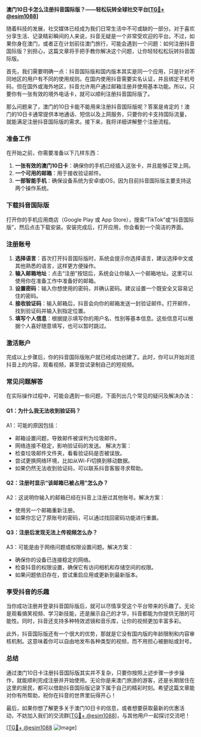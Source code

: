 **澳门10日卡怎么注册抖音国际版？——轻松玩转全球社交平台[[TG💪+ @esim1088](https://t.me/s/esim1088)]**

随着科技的发展，社交媒体已经成为我们日常生活中不可或缺的一部分。对于喜欢分享生活、记录精彩瞬间的人来说，抖音无疑是一个非常受欢迎的平台。不过，如果你身在澳门，或者正在计划前往澳门旅行，可能会遇到一个问题：如何注册抖音国际版？别担心，这篇文章将手把手教你解决这个问题，让你轻轻松松玩转抖音国际版。

首先，我们需要明确一点：抖音国际版和国内版本其实是同一个应用，只是针对不同地区的用户有不同的使用规则。在国内使用抖音需要实名认证，并且绑定手机号码，但在国外或海外地区，抖音允许用户通过邮箱注册并使用基本功能。所以，只要你有一张有效的境外电话卡，就可以顺利注册抖音国际版了。

那么问题来了，澳门的10日卡能不能用来注册抖音国际版呢？答案是肯定的！澳门的10日卡通常提供本地通话、短信以及上网服务，只要你的卡支持国际流量，就能满足注册抖音国际版的需求。接下来，我将详细讲解整个注册流程。

### **准备工作**
在开始之前，你需要准备以下几样东西：
1. **一张有效的澳门10日卡**：确保你的手机已经插入这张卡，并且能够正常上网。
2. **一个可用的邮箱**：用于接收验证邮件。
3. **一部智能手机**：确保设备系统为安卓或iOS，因为目前抖音国际版主要支持这两个操作系统。

### **下载抖音国际版**
打开你的手机应用商店（Google Play 或 App Store），搜索“TikTok”或“抖音国际版”，然后点击下载安装。安装完成后，打开应用，你会看到一个简洁的界面。

### **注册账号**
1. **选择语言**：首次打开抖音国际版时，系统会提示你选择语言，建议选择中文或其他熟悉的语言，这样更方便操作。
2. **输入邮箱地址**：点击“注册”按钮后，系统会让你输入一个邮箱地址。这里可以使用你在准备工作中准备好的邮箱。
3. **设置密码**：输入你想使用的密码，并确认密码。建议设置一个既安全又容易记住的密码。
4. **接收验证码**：输入邮箱后，抖音会向你的邮箱发送一封验证邮件。打开邮件，找到验证码并输入到指定位置。
5. **填写个人信息**：根据提示填写你的用户名、性别等基本信息。这些信息可以根据个人喜好随意填写，也可以暂时跳过。

### **激活账户**
完成以上步骤后，你的抖音国际版账户就已经成功创建了。此时，你可以开始浏览抖音上的内容，观看视频，甚至尝试录制自己的短视频。

### **常见问题解答**
在实际操作过程中，可能会遇到一些问题，下面列出几个常见的疑问及解决办法：

#### **Q1：为什么我无法收到验证码？**
A1：可能的原因包括：
- 邮箱设置问题，导致邮件被误判为垃圾邮件。
- 网络连接不稳定，影响验证码的发送。
解决方案：
- 检查垃圾邮件文件夹，看看验证码是否被误放。
- 尝试更换网络环境，比如从Wi-Fi切换到移动数据。
- 如果仍然无法收到验证码，可以联系抖音客服寻求帮助。

#### **Q2：注册时显示“该邮箱已被占用”怎么办？**
A2：这说明你输入的邮箱已经在抖音上注册过其他账号。解决方案：
- 使用另一个邮箱重新注册。
- 如果你忘记了原账号的密码，可以通过找回密码功能进行重置。

#### **Q3：注册后发现无法上传视频怎么办？**
A3：可能是由于网络问题或权限设置问题。解决方案：
- 确保你的设备已连接稳定的网络。
- 检查抖音的权限设置，确保它有访问相机和存储空间的权限。
- 如果问题依旧存在，尝试重启应用或更新到最新版本。

### **享受抖音的乐趣**
当你成功注册并登录抖音国际版后，就可以尽情享受这个平台带来的乐趣了。无论是观看搞笑视频、学习新技能，还是展示自己的才华，抖音都能为你提供无限的可能性。同时，抖音还支持多种特效滤镜和音乐库，让你的视频更加丰富多彩。

此外，抖音国际版还有一个很大的优势，那就是它没有国内版的年龄限制和内容审核机制。这意味着你可以自由地发布各种类型的视频，而不用担心被删帖或封号。

### **总结**
通过澳门10日卡注册抖音国际版其实并不复杂，只要你按照上述步骤一步步操作，就能顺利完成注册并开始使用。无论你是来澳门旅游的游客，还是长期居住在这里的居民，都可以借助抖音国际版记录下属于自己的精彩时刻。希望这篇文章能对你有所帮助，祝你在抖音的世界里玩得开心！

最后，如果你想了解更多关于澳门10日卡的信息，或者想要获取最新的优惠活动，不妨加入我们的交流群[[TG💪+ @esim1088](https://t.me/s/esim1088)]，与其他用户一起探讨交流吧！

[[TG💪+ @esim1088](https://t.me/s/esim1088) ![Image](https://i.postimg.cc/4NQfJmqS/Snipaste-2025-05-13-00-14-12.png)]
